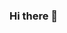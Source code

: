 ### Hi there 👋

<!--
**PenguinAretha/PenguinAretha** is a ✨ _special_ ✨ repository because its `README.md` (this file) appears on your GitHub profile.

Here are some ideas to get you started:

- 🔭 I’m currently working on some cool data science projects
- 👯 I’m looking to collaborate on open source data science projects
- 📫 How to reach me: shehumusah@gmail.com
-->
